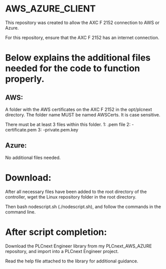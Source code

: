 # AWS_AZURE_CLIENT
This repository was created to allow the AXC F 2152 connection to AWS or Azure. 

For this repository, ensure that the AXC F 2152 has an internet connection.

Below explains the additional files needed for the code to function properly.
============================================================================
AWS:
-----------------------------------------------------------------------------
A folder with the AWS certificates on the AXC F 2152 in the opt/plcnext directory. 
The folder name MUST be named AWSCerts. It is case sensitive. 

There must be at least 3 files within this folder. 
1: <filename>.pem file 
2: <security certname>-certificate.pem 
3: <security certname>-private.pem.key

Azure:
------------------------------------------------------------------------------
No additional files needed.

Download:
==============================================================================
After all necessary files have been added to the root directory of the controller, wget the Linux repository folder in the root directory.

Then bash nodescript.sh (./nodescript.sh), and follow the commands in the command line. 

After script completion:
==============================================================================
Download the PLCnext Engineer library from my PLCnext_AWS_AZURE repository, and import into a PLCnext Engineer project.

Read the help file attached to the library for additional guidance. 
